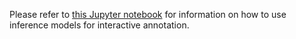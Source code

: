 Please refer to <a href="https://github.com/pixano/pixano/tree/main/notebooks/annotation/interactive_annotation.ipynb" target="_blank">this Jupyter notebook</a> for information on how to use inference models for interactive annotation.